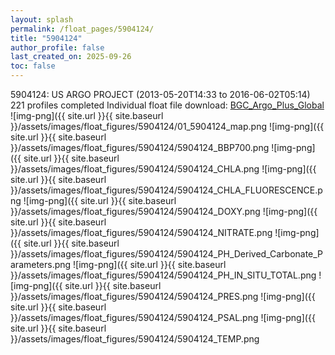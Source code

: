 ```yaml
---
layout: splash
permalink: /float_pages/5904124/
title: "5904124"
author_profile: false
last_created_on: 2025-09-26
toc: false
---
```

 
5904124: US ARGO PROJECT (2013-05-20T14:33 to 2016-06-02T05:14)
221 profiles completed
Individual float file download: [BGC_Argo_Plus_Global](https://ftp.soest.hawaii.edu/bgc_argo_plus/Individual_Floats/outliers_removed/5904124_Sprof_processed.nc)
![img-png]({{ site.url }}{{ site.baseurl }}/assets/images/float_figures/5904124/01_5904124_map.png
![img-png]({{ site.url }}{{ site.baseurl }}/assets/images/float_figures/5904124/5904124_BBP700.png
![img-png]({{ site.url }}{{ site.baseurl }}/assets/images/float_figures/5904124/5904124_CHLA.png
![img-png]({{ site.url }}{{ site.baseurl }}/assets/images/float_figures/5904124/5904124_CHLA_FLUORESCENCE.png
![img-png]({{ site.url }}{{ site.baseurl }}/assets/images/float_figures/5904124/5904124_DOXY.png
![img-png]({{ site.url }}{{ site.baseurl }}/assets/images/float_figures/5904124/5904124_NITRATE.png
![img-png]({{ site.url }}{{ site.baseurl }}/assets/images/float_figures/5904124/5904124_PH_Derived_Carbonate_Parameters.png
![img-png]({{ site.url }}{{ site.baseurl }}/assets/images/float_figures/5904124/5904124_PH_IN_SITU_TOTAL.png
![img-png]({{ site.url }}{{ site.baseurl }}/assets/images/float_figures/5904124/5904124_PRES.png
![img-png]({{ site.url }}{{ site.baseurl }}/assets/images/float_figures/5904124/5904124_PSAL.png
![img-png]({{ site.url }}{{ site.baseurl }}/assets/images/float_figures/5904124/5904124_TEMP.png
